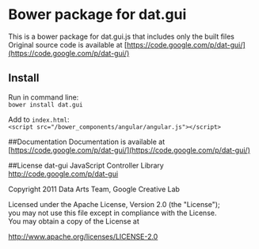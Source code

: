 # Bower package for dat.gui
This is a bower package for dat.gui.js that includes only the built files  
Original source code is available at [https://code.google.com/p/dat-gui/](https://code.google.com/p/dat-gui/)


## Install
Run in command line:   
`bower install dat.gui`

Add to `index.html`:  
`<script src="/bower_components/angular/angular.js"></script>`

##Documentation
Documentation is available at [https://code.google.com/p/dat-gui/](https://code.google.com/p/dat-gui/)  


##License
dat-gui JavaScript Controller Library  
http://code.google.com/p/dat-gui  

Copyright 2011 Data Arts Team, Google Creative Lab  

Licensed under the Apache License, Version 2.0 (the "License");  
you may not use this file except in compliance with the License.  
You may obtain a copy of the License at  

http://www.apache.org/licenses/LICENSE-2.0  
